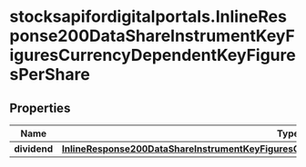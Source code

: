 # stocksapifordigitalportals.InlineResponse200DataShareInstrumentKeyFiguresCurrencyDependentKeyFiguresPerShare

## Properties

Name | Type | Description | Notes
------------ | ------------- | ------------- | -------------
**dividend** | [**InlineResponse200DataShareInstrumentKeyFiguresCurrencyDependentKeyFiguresPerShareDividend**](InlineResponse200DataShareInstrumentKeyFiguresCurrencyDependentKeyFiguresPerShareDividend.md) |  | [optional] 


